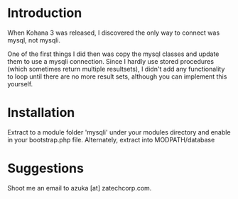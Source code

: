 Introduction
============

When Kohana 3 was released, I discovered the only way to connect was mysql, not mysqli.

One of the first things I did then was copy the mysql classes and update them to use a mysqli connection. Since I hardly use stored procedures (which sometimes return multiple resultsets), I didn't add any functionality to loop until there are no more result sets, although you can implement this yourself.

Installation
============
Extract to a module folder 'mysqli' under your modules directory and enable in your bootstrap.php file. Alternately, extract into MODPATH/database


Suggestions
============
Shoot me an email to azuka [at] zatechcorp.com.